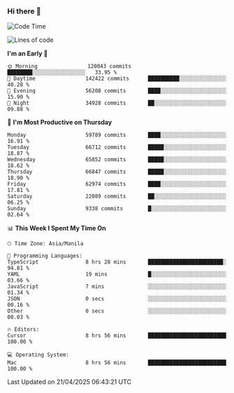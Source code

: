### Hi there 👋

<!--START_SECTION:waka-->
![Code Time](http://img.shields.io/badge/Code%20Time-6%2C004%20hrs%2031%20mins-blue)

![Lines of code](https://img.shields.io/badge/From%20Hello%20World%20I%27ve%20Written-127.9%20million%20lines%20of%20code-blue)

**I'm an Early 🐤** 

```text
🌞 Morning                120043 commits      ████████░░░░░░░░░░░░░░░░░   33.95 % 
🌆 Daytime                142422 commits      ██████████░░░░░░░░░░░░░░░   40.28 % 
🌃 Evening                56208 commits       ████░░░░░░░░░░░░░░░░░░░░░   15.90 % 
🌙 Night                  34928 commits       ██░░░░░░░░░░░░░░░░░░░░░░░   09.88 % 
```
📅 **I'm Most Productive on Thursday** 

```text
Monday                   59789 commits       ████░░░░░░░░░░░░░░░░░░░░░   16.91 % 
Tuesday                  66712 commits       █████░░░░░░░░░░░░░░░░░░░░   18.87 % 
Wednesday                65852 commits       █████░░░░░░░░░░░░░░░░░░░░   18.62 % 
Thursday                 66847 commits       █████░░░░░░░░░░░░░░░░░░░░   18.90 % 
Friday                   62974 commits       ████░░░░░░░░░░░░░░░░░░░░░   17.81 % 
Saturday                 22089 commits       ██░░░░░░░░░░░░░░░░░░░░░░░   06.25 % 
Sunday                   9338 commits        █░░░░░░░░░░░░░░░░░░░░░░░░   02.64 % 
```


📊 **This Week I Spent My Time On** 

```text
🕑︎ Time Zone: Asia/Manila

💬 Programming Languages: 
TypeScript               8 hrs 28 mins       ████████████████████████░   94.81 % 
YAML                     19 mins             █░░░░░░░░░░░░░░░░░░░░░░░░   03.66 % 
JavaScript               7 mins              ░░░░░░░░░░░░░░░░░░░░░░░░░   01.34 % 
JSON                     0 secs              ░░░░░░░░░░░░░░░░░░░░░░░░░   00.16 % 
Other                    0 secs              ░░░░░░░░░░░░░░░░░░░░░░░░░   00.03 % 

🔥 Editors: 
Cursor                   8 hrs 56 mins       █████████████████████████   100.00 % 

💻 Operating System: 
Mac                      8 hrs 56 mins       █████████████████████████   100.00 % 
```


 Last Updated on 21/04/2025 06:43:21 UTC
<!--END_SECTION:waka-->


<!--
**rad182/rad182** is a ✨ _special_ ✨ repository because its `README.md` (this file) appears on your GitHub profile.

Here are some ideas to get you started:

- 🔭 I’m currently working on ...
- 🌱 I’m currently learning ...
- 👯 I’m looking to collaborate on ...
- 🤔 I’m looking for help with ...
- 💬 Ask me about ...
- 📫 How to reach me: ...
- 😄 Pronouns: ...
- ⚡ Fun fact: ...
-->

